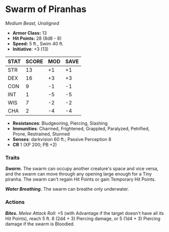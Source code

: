 # Swarm of Piranhas

*Medium Beast, Unaligned*

- **Armor Class:** 13
- **Hit Points:** 28 (8d8 - 8)
- **Speed:** 5 ft., Swim 40 ft.
- **Initiative**: +3 (13)

|STAT|SCORE|MOD|SAVE|
| --- | --- | --- | ---- |
| STR | 13 | +1 | +1 |
| DEX | 16 | +3 | +3 |
| CON | 9 | -1 | -1 |
| INT | 1 | -5 | -5 |
| WIS | 7 | -2 | -2 |
| CHA | 2 | -4 | -4 |

- **Resistances**: Bludgeoning, Piercing, Slashing
- **Immunities**: Charmed, Frightened, Grappled, Paralyzed, Petrified, Prone, Restrained, Stunned
- **Senses**: darkvision 60 ft.; Passive Perception 8
- **CR** 1 (XP 200; PB +2)

### Traits

***Swarm.*** The swarm can occupy another creature's space and vice versa, and the swarm can move through any opening large enough for a Tiny piranha. The swarm can't regain Hit Points or gain Temporary Hit Points.

***Water Breathing.*** The swarm can breathe only underwater.


### Actions

***Bites.*** *Melee Attack Roll:* +5 (with Advantage if the target doesn't have all its Hit Points), reach 5 ft. 8 (2d4 + 3) Piercing damage, or 5 (1d4 + 3) Piercing damage if the swarm is Bloodied.
